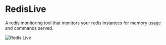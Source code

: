 RedisLive
=========

A redis monitoring tool that monitors your redis instances for memory usage and commands served. 

![Redis Live](https://github.com/kumarnitin/RedisLive/blob/master/design/redis-live.png?raw=true "Redis Live")